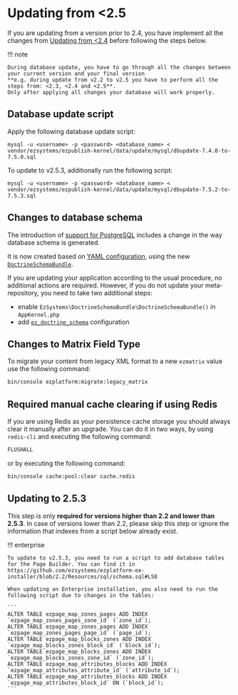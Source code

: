 # Updating from <2.5
    
If you are updating from a version prior to 2.4, you have implement all the changes from [Updating from <2.4](4_update_2.4.md) before following the steps below.

!!! note

    During database update, you have to go through all the changes between your current version and your final version
    **e.g. during update from v2.2 to v2.5 you have to perform all the steps from: <2.3, <2.4 and <2.5**.
    Only after applying all changes your database will work properly.

## Database update script

Apply the following database update script:

`mysql -u <username> -p <password> <database_name> < vendor/ezsystems/ezpublish-kernel/data/update/mysql/dbupdate-7.4.0-to-7.5.0.sql`

To update to v2.5.3, additionally run the following script:

`mysql -u <username> -p <password> <database_name> < vendor/ezsystems/ezpublish-kernel/data/update/mysql/dbupdate-7.5.2-to-7.5.3.sql`

## Changes to database schema

The introduction of [support for PostgreSQL](../guide/databases.md#using-postgresql) includes a change in the way database schema is generated.

It is now created based on [YAML configuration](https://github.com/ezsystems/ezpublish-kernel/blob/master/eZ/Bundle/EzPublishCoreBundle/Resources/config/storage/legacy/schema.yaml), using the new [`DoctrineSchemaBundle`](https://github.com/ezsystems/doctrine-dbal-schema).

If you are updating your application according to the usual procedure, no additional actions are required.
However, if you do not update your meta-repository, you need to take two additional steps:

- enable `EzSystems\DoctrineSchemaBundle\DoctrineSchemaBundle()` in `AppKernel.php`
- add [`ez_doctrine_schema`](https://github.com/ezsystems/ezplatform/blob/2.5/app/config/config.yml#L33) configuration

## Changes to Matrix Field Type

To migrate your content from legacy XML format to a new `ezmatrix` value use the following command:

```bash
bin/console ezplatform:migrate:legacy_matrix
```

## Required manual cache clearing if using Redis

If you are using Redis as your persistence cache storage you should always clear it manually after an upgrade.
You can do it in two ways, by using `redis-cli` and executing the following command:

```bash
FLUSHALL
```

or by executing the following command:

```bash
bin/console cache:pool:clear cache.redis
```

## Updating to 2.5.3

This step is only **required for versions higher than 2.2 and lower than 2.5.3**.
In case of versions lower than 2.2, please skip this step or ignore the information that  indexes from a script below already exist.

!!! enterprise
    
    To update to v2.5.3, you need to run a script to add database tables for the Page Builder. You can find it in https://github.com/ezsystems/ezplatform-ee-installer/blob/2.2/Resources/sql/schema.sql#L58
    
    When updating an Enterprise installation, you also need to run the following script due to changes in the tables:
    
    ```
    ALTER TABLE ezpage_map_zones_pages ADD INDEX `ezpage_map_zones_pages_zone_id` (`zone_id`);
    ALTER TABLE ezpage_map_zones_pages ADD INDEX `ezpage_map_zones_pages_page_id` (`page_id`);
    ALTER TABLE ezpage_map_blocks_zones ADD INDEX `ezpage_map_blocks_zones_block_id` (`block_id`);
    ALTER TABLE ezpage_map_blocks_zones ADD INDEX `ezpage_map_blocks_zones_zone_id` (`zone_id`);
    ALTER TABLE ezpage_map_attributes_blocks ADD INDEX `ezpage_map_attributes_attribute_id` (`attribute_id`);
    ALTER TABLE ezpage_map_attributes_blocks ADD INDEX `ezpage_map_attributes_block_id` ON (`block_id`);
    ```
    